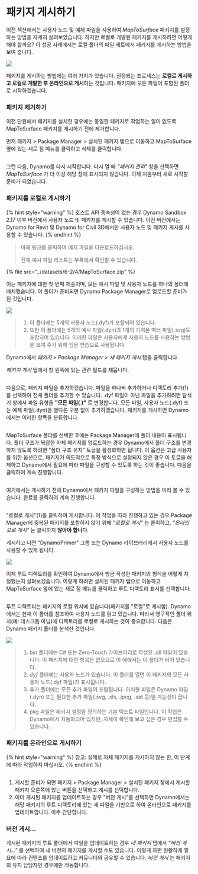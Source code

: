 # 패키지 게시하기

이전 섹션에서는 사용자 노드 및 예제 파일을 사용하여 _MapToSurface_ 패키지를 설정하는 방법을 자세히 살펴보았습니다. 하지만 로컬로 개발된 패키지를 게시하려면 어떻게 해야 할까요? 이 성공 사례에서는 로컬 폴더의 파일 세트에서 패키지를 게시하는 방법을 보여 줍니다.

![](<../images/6-2/3/develop package - custom nodes 01 (1) (1).jpg>)

패키지를 게시하는 방법에는 여러 가지가 있습니다. 권장되는 프로세스는 **로컬로 게시하고 로컬로 개발한 후 온라인으로 게시**하는 것입니다. 패키지에 모든 파일이 포함된 폴더로 시작하겠습니다.

### 패키지 제거하기

이전 단원에서 패키지를 설치한 경우에는 동일한 패키지로 작업하는 일이 없도록 MapToSurface 패키지를 게시하기 전에 제거합니다.

먼저 패키지 > Package Manager > 설치된 패키지 탭으로 이동하고 MapToSurface 옆에 있는 세로 점 메뉴를 클릭하고 삭제를 클릭합니다.

<figure><img src="../../.gitbook/assets/delete-map-to-surface.png" alt=""><figcaption></figcaption></figure>

그런 다음, Dynamo를 다시 시작합니다. 다시 열 때 _"패키지 관리"_ 창을 선택하면 _MapToSurface_ 가 더 이상 해당 창에 표시되지 않습니다. 이제 처음부터 새로 시작할 준비가 되었습니다.

### 패키지를 로컬로 게시하기

{% hint style="warning" %} 호스트 API 종속성이 없는 경우 Dynamo Sandbox 2.17 이후 버전에서 사용자 노드 및 패키지를 게시할 수 있습니다. 이전 버전에서는 Dynamo for Revit 및 Dynamo for Civil 3D에서만 사용자 노드 및 패키지 게시를 사용할 수 있습니다. {% endhint %}

> 아래 링크를 클릭하여 예제 파일을 다운로드하십시오.
>
> 전체 예시 파일 리스트는 부록에서 확인할 수 있습니다.

{% file src="../datasets/6-2/4/MapToSurface.zip" %}

이는 패키지에 대한 첫 번째 제출이며, 모든 예시 파일 및 사용자 노드를 하나의 폴더에 배치했습니다. 이 폴더가 준비되면 Dynamo Package Manager로 업로드할 준비가 된 것입니다.

![](../images/6-2/4/publishapackage-publishlocally01.jpg)

> 1. 이 폴더에는 5개의 사용자 노드(.dyf)가 포함되어 있습니다.
> 2. 또한 이 폴더에는 5개의 예시 파일(.dyn)과 1개의 가져온 벡터 파일(.svg)도 포함되어 있습니다. 이러한 파일은 사용자에게 사용자 노드를 사용하는 방법을 보여 주기 위해 입문 연습으로 사용됩니다.

Dynamo에서 _패키지 > Package Manager > 새 패키지 게시_ 탭을 클릭합니다.

_패키지 게시_ 탭에서 창 왼쪽에 있는 관련 필드를 채웁니다.

<figure><img src="../../.gitbook/assets/package-details.png" alt=""><figcaption></figcaption></figure>

다음으로, 패키지 파일을 추가하겠습니다. 파일을 하나씩 추가하거나 디렉토리 추가(1)를 선택하여 전체 폴더를 추가할 수 있습니다. .dyf 파일이 아닌 파일을 추가하려면 탐색기 창에서 파일 유형을 **"모든 파일(**_._**)"** 로 변경합니다. 모든 파일, 사용자 노드(.dyf) 또는 예제 파일(.dyn)을 별다른 구분 없이 추가하겠습니다. 패키지를 게시하면 Dynamo에서는 이러한 항목을 분류합니다.

<figure><img src="../../.gitbook/assets/map-to-surface-contents.png" alt=""><figcaption></figcaption></figure>

MapToSurface 폴더를 선택한 후에는 Package Manager에 폴더 내용이 표시됩니다. 폴더 구조가 복잡한 자체 패키지를 업로드하는 경우 Dynamo에서 폴더 구조를 변경하지 않도록 하려면 "폴더 구조 유지" 토글을 활성화하면 됩니다. 이 옵션은 고급 사용자를 위한 옵션으로, 패키지가 의도적으로 특정 방식으로 설정되지 않은 경우 이 토글을 해제하고 Dynamo에서 필요에 따라 파일을 구성할 수 있도록 하는 것이 좋습니다. 다음을 클릭하여 계속 진행합니다.

<figure><img src="../../.gitbook/assets/map-to-surface-contents-preview.png" alt=""><figcaption></figcaption></figure>

여기에서는 게시하기 전에 Dynamo에서 패키지 파일을 구성하는 방법을 미리 볼 수 있습니다. 완료를 클릭하여 계속 진행합니다.

<figure><img src="../../.gitbook/assets/publish-locally.png" alt=""><figcaption></figcaption></figure>

"로컬로 게시"(1)를 클릭하여 게시합니다. 이 작업을 따라 진행하고 있는 경우 Package Manager에 중복된 패키지를 포함하지 않기 위해 _"로컬로 게시"_ 는 클릭하고, _"온라인으로 게시"_ 는 클릭하지 **않아야 합니다**.

게시하고 나면 "DynamoPrimer" 그룹 또는 Dynamo 라이브러리에서 사용자 노드를 사용할 수 있게 됩니다.

![](<../images/6-2/3/develop package - install package 02 (1) (1).jpg>)

이제 루트 디렉토리를 확인하여 Dynamo에서 방금 작성한 패키지의 형식을 어떻게 지정했는지 살펴보겠습니다. 이렇게 하려면 설치된 패키지 탭으로 이동하고 MapToSurface 옆에 있는 세로 점 메뉴를 클릭하고 루트 디렉토리 표시를 선택합니다.

<figure><img src="../../.gitbook/assets/show-root-directory.png" alt=""><figcaption></figcaption></figure>

루트 디렉토리는 패키지의 로컬 위치에 있습니다(패키지를 "로컬"로 게시함). Dynamo에서는 현재 이 폴더를 참조하여 사용자 노드를 읽고 있습니다. 따라서 영구적인 폴더 위치(예: 데스크톱 아님)에 디렉토리를 로컬로 게시하는 것이 중요합니다. 다음은 Dynamo 패키지 폴더를 분석한 것입니다.

![](../images/6-2/4/publishapackage-publishlocally06.jpg)

> 1. _bin_ 폴더에는 C# 또는 Zero-Touch 라이브러리로 작성된 .dll 파일이 있습니다. 이 패키지에 대한 항목은 없으므로 이 예에서는 이 폴더가 비어 있습니다.
> 2. _dyf_ 폴더에는 사용자 노드가 있습니다. 이 폴더를 열면 이 패키지의 모든 사용자 노드(.dyf 파일)가 표시됩니다.
> 3. 추가 폴더에는 모든 추가 파일이 포함됩니다. 이러한 파일은 Dynamo 파일(.dyn) 또는 필요한 추가 파일(.svg, .xls, .jpeg, .sat 등)일 가능성이 큽니다.
> 4. pkg 파일은 패키지 설정을 정의하는 기본 텍스트 파일입니다. 이 작업은 Dynamo에서 자동화되어 있지만, 자세히 확인해 보고 싶은 경우 편집할 수 있습니다.

### 패키지를 온라인으로 게시하기

{% hint style="warning" %} 참고: 실제로 자체 패키지를 게시하지 않는 한, 이 단계에 따라 작업하지 마십시오. {% endhint %}

<figure><img src="../../.gitbook/assets/publish-version.png" alt=""><figcaption></figcaption></figure>

1. 게시할 준비가 되면 패키지 > Package Manager > 설치된 패키지 창에서 게시할 패키지 오른쪽에 있는 버튼을 선택하고 게시를 선택합니다.
2. 이미 게시된 패키지를 업데이트하는 경우 "버전 게시"를 선택하면 Dynamo에서는 해당 패키지의 루트 디렉토리에 있는 새 파일을 기반으로 하여 온라인으로 패키지를 업데이트합니다. 아주 간단합니다.

### 버전 게시...

게시된 패키지의 루트 폴더에서 파일을 업데이트하는 경우 _내 패키지_ 탭에서 _"버전 게시..."_ 를 선택하여 새 버전의 패키지를 게시할 수도 있습니다. 이렇게 하면 원활하게 필요에 따라 컨텐츠를 업데이트하고 커뮤니티와 공유할 수 있습니다. _버전 게시_ 는 패키지의 유지 담당자인 경우에만 작동합니다.
